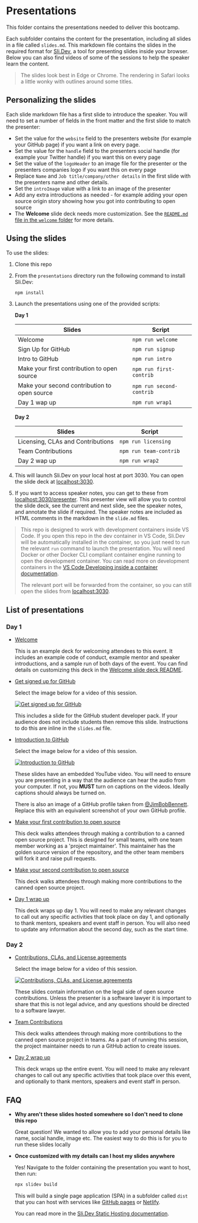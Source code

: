 # Presentations

This folder contains the presentations needed to deliver this bootcamp.

Each subfolder contains the content for the presentation, including all slides in a file called `slides.md`. This markdown file contains the slides in the required format for [Sli.Dev](https://sli.dev), a tool for presenting slides inside your browser. Below you can also find videos of some of the sessions to help the speaker learn the content.

> The slides look best in Edge or Chrome. The rendering in Safari looks a little wonky with outlines around some titles.

## Personalizing the slides

Each slide markdown file has a first slide to introduce the speaker. You will need to set a number of fields in the front matter and the first slide to match the presenter:

* Set the value for the `website` field to the presenters website (for example your GitHub page) if you want a link on every page.
* Set the value for the `handle` field to the presenters social handle (for example your Twitter handle) if you want this on every page
* Set the value of the `logoHeader` to an image file for the presenter or the presenters companies logo if you want this on every page
* Replace `Name` and `Job title/company/other details` in the first slide with the presenters name and other details.
* Set the `introImage` value with a link to an image of the presenter
* Add any extra introductions as needed - for example adding your open source origin story showing how you got into contributing to open source
* The **Welcome** slide deck needs more customization. See the [`README.md` file in the `welcome` folder](./welcome/README.md) for more details.

## Using the slides

To use the slides:

1. Clone this repo

1. From the `presentations` directory run the following command to install Sli.Dev:

    ```bash
    npm install
    ```

1. Launch the presentations using one of the provided scripts:

    **Day 1**

    | Slides                                       | Script                   |
    | -------------------------------------------- | ------------------------ |
    | Welcome                                      | `npm run welcome`        |
    | Sign Up for GitHub                           | `npm run signup`         |
    | Intro to GitHub                              | `npm run intro`          |
    | Make your first contribution to open source  | `npm run first-contrib`  |
    | Make your second contribution to open source | `npm run second-contrib` |
    | Day 1 wap up                                 | `npm run wrap1`          |

    **Day 2**

    | Slides                            | Script                 |
    | --------------------------------- | ---------------------- |
    | Licensing, CLAs and Contributions | `npm run licensing`    |
    | Team Contributions                | `npm run team-contrib` |
    | Day 2 wap up                      | `npm run wrap2`        |

2. This will launch Sli.Dev on your local host at port 3030. You can open the slide deck at [localhost:3030](http://localhost:3030).

3. If you want to access speaker notes, you can get to these from [localhost:3030/presenter](http://localhost:3030/presenter/). This presenter view will allow you to control the slide deck, see the current and next slide, see the speaker notes, and annotate the slide if required. The speaker notes are included as HTML comments in the markdown in the `slide.md` files.

> This repo is designed to work with development containers inside VS Code. If you open this repo in the dev container in VS Code, Sli.Dev will be automatically installed in the container, so you just need to run the relevant `run` command to launch the presentation. You will need Docker or other Docker CLI compliant container engine running to open the development container. You can read more on development containers in the [VS Code Developing inside a container documentation](https://code.visualstudio.com/docs/devcontainers/containers).
>
> The relevant port will be forwarded from the container, so you can still open the slides from [localhost:3030](http://localhost:3030).

## List of presentations

### Day 1

* [Welcome](./welcome/)

    This is an example deck for welcoming attendees to this event. It includes an example code of conduct, example mentor and speaker introductions, and a sample run of both days of the event. You can find details on customizing this deck in the [Welcome slide deck README](./welcome/README.md).

* [Get signed up for GitHub](./get-signed-up-with-github/)

    Select the image below for a video of this session.

    [![Get signed up for GitHub](https://img.youtube.com/vi/tYZjLRc4GlA/0.jpg)](https://youtu.be/tYZjLRc4GlA)

    This includes a slide for the GitHub student developer pack. If your audience does not include students then remove this slide. Instructions to do this are inline in the `slides.md` file.

* [Introduction to GitHub](./intro-to-github/)

    Select the image below for a video of this session.

    [![Introduction to GitHub](https://img.youtube.com/vi/uv5qw3kfbQs/0.jpg)](https://youtu.be/uv5qw3kfbQs)

    These slides have an embedded YouTube video. You will need to ensure you are presenting in a way that the audience can hear the audio from your computer. If not, you **MUST** turn on captions on the videos. Ideally captions should always be turned on.

    There is also an image of a GitHub profile taken from [@JimBobBennett](https://github.com/JimBobBennett). Replace this with an equivalent screenshot of your own GitHub profile.

* [Make your first contribution to open source](./make-your-first-contribution/)

    This deck walks attendees through making a contribution to a canned open source project. This is designed for small teams, with one team member working as a 'project maintainer'. This maintainer has the golden source version of the repository, and the other team members will fork it and raise pull requests.

* [Make your second contribution to open source](./make-your-second-contribution/)

    This deck walks attendees through making more contributions to the canned open source project.

* [Day 1 wrap up](./day-1-wrap/)

    This deck wraps up day 1. You will need to make any relevant changes to call out any specific activities that took place on day 1, and optionally to thank mentors, speakers and event staff in person. You will also need to update any information about the second day, such as the start time.

### Day 2

* [Contributions, CLAs, and License agreements](./contributions-licensing/)

    Select the image below for a video of this session.

    [![Contributions, CLAs, and License agreements](https://img.youtube.com/vi/Eg4-b-RL4Lc/0.jpg)](https://youtu.be/Eg4-b-RL4Lc)

    These slides contain information on the legal side of open source contributions. Unless the presenter is a software lawyer it is important to share that this is not legal advice, and any questions should be directed to a software lawyer.

* [Team Contributions](./team-contributions/)

    This deck walks attendees through making more contributions to the canned open source project in teams. As a part of running this session, the project maintainer needs to run a GitHub action to create issues.

* [Day 2 wrap up](./day-2-wrap/)

    This deck wraps up the entire event. You will need to make any relevant changes to call out any specific activities that took place over this event, and optionally to thank mentors, speakers and event staff in person.

## FAQ

* **Why aren't these slides hosted somewhere so I don't need to clone this repo**

    Great question! We wanted to allow you to add your personal details like name, social handle, image etc. The easiest way to do this is for you to run these slides locally

* **Once customized with my details can I host my slides anywhere**

    Yes! Navigate to the folder containing the presentation you want to host, then run:

    ```bash
    npx slidev build
    ```

    This will build a single page application (SPA) in a subfolder called `dist` that you can host with services like [GitHub pages](https://pages.github.com) or [Netlify](https://www.netlify.com).

    You can read more in the [Sli.Dev Static Hosting documentation](https://sli.dev/guide/hosting.html).
